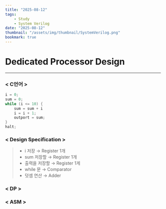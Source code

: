 ```yaml
---
title: "2025-08-12"
tags:
    - Study
    - System Verilog
date: "2025-08-12"
thumbnail: "/assets/img/thumbnail/SystemVerilog.png"
bookmark: true
---
```


# Dedicated Processor Design
---
### < C언어 >
```c
i = 0;
sum = 0;
while (i <= 10) {
    sum = sum + i
    i = i + 1;
    outport = sum;
}
halt;
```

### < Design Specification >
> - i 저장 → Register 1개
> - sum 저장할 → Register 1개
> - 출력을 저장할 → Register 1게
> - while 문 → Comparator
> - 덧셈 연산 → Adder

### < DP >

### < ASM >


